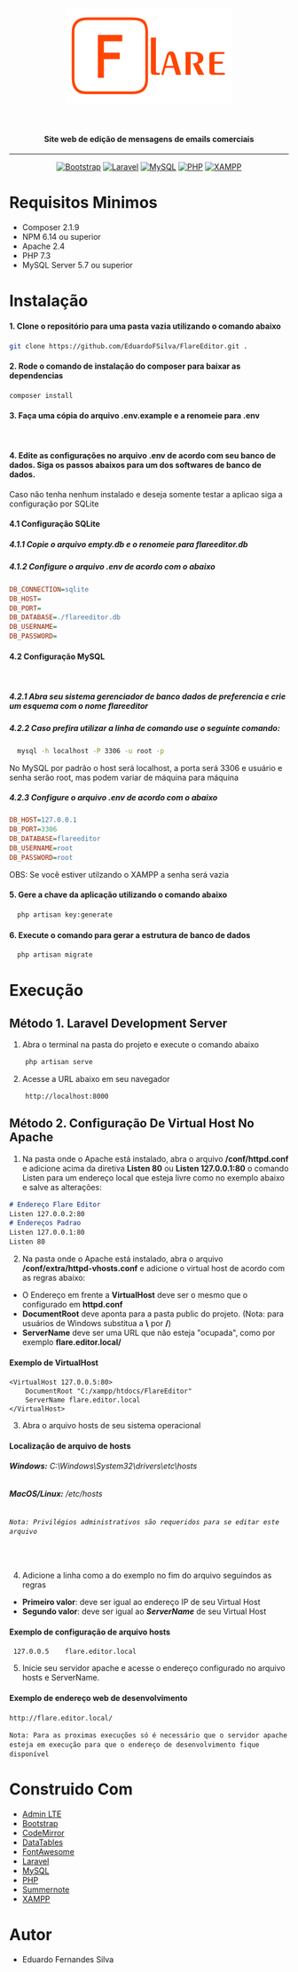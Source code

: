 <div align="center">

![LogoFlare](https://raw.githubusercontent.com/EduardoFSilva/FlareEditor/main/public/img/logo-flare.png)

</div>
<br>
<h4 align="center">Site web de edição de mensagens de emails comerciais</h4>

<hr/>

<div align="center">

[![Bootstrap](https://img.shields.io/badge/Bootstrap%204.6-%23563D7C.svg?style=for-the-badge&logo=bootstrap&logoColor=white)](https://getbootstrap.com)
[![Laravel](https://img.shields.io/badge/laravel%208.75-%23FF2D20.svg?style=for-the-badge&logo=laravel&logoColor=white)](https://laravel.com/)
[![MySQL](https://img.shields.io/badge/MySQL%20>=5.7-008CC1?style=for-the-badge&logo=mysql&logoColor=white)](https://www.mysql.com)
[![PHP](https://img.shields.io/badge/php%207.3.31-%23777BB4.svg?style=for-the-badge&logo=php&logoColor=white)](https://www.php.net)
[![XAMPP](https://img.shields.io/badge/xampp%207.3.31-F54A2A?style=for-the-badge&logo=xampp&logoColor=white)](https://www.apachefriends.org/pt_br/index.html)

</div>

# **Requisitos Minimos**

*   Composer 2.1.9
*   NPM 6.14 ou superior
*   Apache 2.4
*   PHP 7.3
*   MySQL Server 5.7 ou superior

# **Instalação**



#### 1.   Clone o repositório para uma pasta vazia utilizando o comando abaixo
```bash
git clone https://github.com/EduardoFSilva/FlareEditor.git .
```
#### 2.   Rode o comando de instalação do composer para baixar as dependencias
```bash
composer install
```
#### 3.   Faça uma cópia do arquivo **.env.example** e a renomeie para **.env**
<br>

#### 4.   Edite as configurações no arquivo .env de acordo com seu banco de dados. Siga os passos abaixos para um dos softwares de banco de dados. 
Caso não tenha nenhum instalado e deseja somente testar a aplicao siga a configuração por SQLite

#### 4.1 **Configuração SQLite**

##### 4.1.1 Copie o arquivo **empty.db** e o renomeie para **flareeditor.db**

##### 4.1.2 Configure o arquivo .env de acordo com o abaixo

```ini
DB_CONNECTION=sqlite
DB_HOST=
DB_PORT=
DB_DATABASE=./flareeditor.db
DB_USERNAME=
DB_PASSWORD=
```

#### 4.2 **Configuração MySQL**
<br>

##### 4.2.1 Abra seu sistema gerenciador de banco dados de preferencia e crie um esquema com o nome **flareeditor**

##### 4.2.2 Caso prefira utilizar a linha de comando use o seguinte comando:

```bash
  mysql -h localhost -P 3306 -u root -p
```
No MySQL por padrão o host será localhost, a porta será 3306 e usuário e senha serão root, mas podem variar de máquina para máquina

##### 4.2.3 Configure o arquivo .env de acordo com o abaixo

```ini
DB_HOST=127.0.0.1
DB_PORT=3306
DB_DATABASE=flareeditor
DB_USERNAME=root
DB_PASSWORD=root
```
OBS: Se você estiver utilzando o XAMPP a senha será vazia

#### 5.    Gere a chave da aplicação utilizando o comando abaixo
```bash
  php artisan key:generate
```
#### 6.    Execute o comando para gerar a estrutura de banco de dados
```bash
  php artisan migrate
```
# **Execução**
## Método 1. Laravel Development Server
1. Abra o terminal na pasta do projeto e execute o comando abaixo
```bash
    php artisan serve
```
2. Acesse a URL abaixo em seu navegador
```
    http://localhost:8000
```

## Método 2. Configuração De Virtual Host No Apache
1. Na pasta onde o Apache está instalado, abra o arquivo <span>**/**</span>**conf/httpd.conf** e adicione acima da diretiva **Listen 80** ou **Listen 127.0.0.1:80** o comando Listen para um endereço local que esteja livre como no exemplo abaixo e salve as alterações:
```markdown
# Endereço Flare Editor
Listen 127.0.0.2:80
# Endereços Padrao
Listen 127.0.0.1:80 
Listen 80 
```
2. Na pasta onde o Apache está instalado, abra o arquivo <span>**/**</span>**conf/extra/httpd-vhosts.conf** e adicione o virtual host de acordo com as regras abaixo:
* O Endereço em frente a **VirtualHost** deve ser o mesmo que o configurado em **httpd.conf**
* **DocumentRoot** deve aponta para a pasta public do projeto. (Nota: para usuários de Windows substitua a **\\** por **/**)
* **ServerName** deve ser uma URL que não esteja "ocupada", como por exemplo **flare.editor.local/**
#### Exemplo de VirtualHost
```
<VirtualHost 127.0.0.5:80>
    DocumentRoot "C:/xampp/htdocs/FlareEditor"
    ServerName flare.editor.local
</VirtualHost>
```

3. Abra o arquivo hosts de seu sistema operacional
#### Localização de arquivo de hosts
###### **Windows:** C:\Windows\System32\drivers\etc\hosts
###### **MacOS/Linux:** <span>/</span>etc/hosts
###### `Nota: Privilégios administrativos são requeridos para se editar este arquivo`
<br>

4. Adicione a linha como a do exemplo no fim do arquivo seguindos as regras
* **Primeiro valor**: deve ser igual ao endereço IP de seu Virtual Host
* **Segundo valor**: deve ser igual ao ***ServerName*** de seu Virtual Host
#### Exemplo de configuração de arquivo hosts
```
 127.0.0.5    flare.editor.local
```


5.    Inicie seu servidor apache e acesse o endereço configurado no arquivo hosts e ServerName.
#### Exemplo de endereço web de desenvolvimento
```
http://flare.editor.local/
```
`Nota: Para as proximas execuções só é necessário que o servidor apache esteja em execução para que o endereço de desenvolvimento fique disponível`

# **Construido Com**
* [Admin LTE](https://adminlte.io/)
* [Bootstrap](https://getbootstrap.com)
* [CodeMirror](https://codemirror.net/)
* [DataTables](https://datatables.net/)
* [FontAwesome](https://fontawesome.com/)
* [Laravel](https://laravel.com/)
* [MySQL](https://www.mysql.com)
* [PHP](https://www.php.net)
* [Summernote](https://summernote.org/)
* [XAMPP](https://www.apachefriends.org/pt_br/index.html)

# **Autor**
* Eduardo Fernandes Silva

